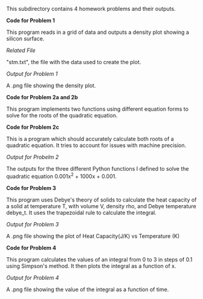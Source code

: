 This subdirectory contains 4 homework problems and their outputs.

**Code for Problem 1**

This program reads in a grid of data and outputs a density plot showing a 
silicon surface.

*Related File*

"stm.txt", the file with the data used to create the plot.

*Output for Problem 1*

A .png file showing the density plot.

**Code for Problem 2a and 2b**

This program implements two functions using different equation forms to solve
for the roots of the quadratic equation.

**Code for Problem 2c**

This is a program which should accurately calculate both roots of a quadratic
equation. It tries to account for issues with machine precision.

*Output for Probelm 2*

The outputs for the three different Python functions I defined to solve the
quadratic equation 0.001x<sup>2</sup> + 1000x + 0.001.


**Code for Problem 3**

This program uses Debye's theory of solids to calculate the heat capacity of a
solid at temperature T, with volume V, density rho, and Debye temperature
debye_t. It uses the trapezoidal rule to calculate the integral.

*Output  for Problem 3*

A .png file showing the plot of Heat Capacity(J/K) vs Temperature (K)

**Code for Problem 4**

This program calculates the values of an integral from 0 to 3 in steps of 0.1
using Simpson's method. It then plots the integral as a function of x.

*Output for Problem 4*

A .png file showing the value of the integral as a function of time.
